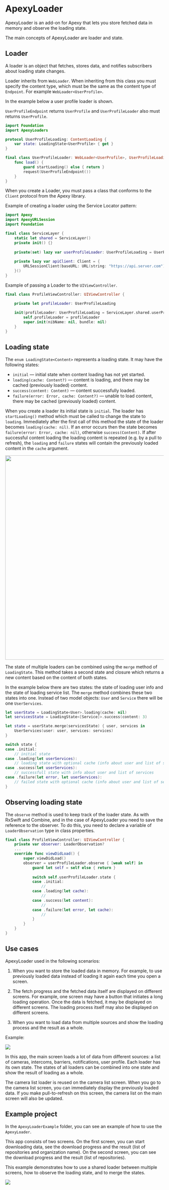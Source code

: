 # ApexyLoader
 
ApexyLoader is an add-on for Apexy that lets you store fetched data in memory and observe the loading state.
 
The main concepts of ApexyLoader are loader and state.
 
## Loader
 
A loader is an object that fetches, stores data, and notifies subscribers about loading state changes.
 
Loader inherits from `WebLoader`. When inheriting from this class you must specify the content type, which must be the same as the content type of `Endpoint`. For example `WebLoader<UserProfile>`.

In the example below a user profile loader is shown.

`UserProfileEndpoint` returns `UserProfile` and `UserProfileLoader` also must returns `UserProfile`.

```swift
import Foundation
import ApexyLoaders

protocol UserProfileLoading: ContentLoading {
    var state: LoadingState<UserProfile> { get }
}

final class UserProfileLoader: WebLoader<UserProfile>, UserProfileLoading {
    func load() {
        guard startLoading() else { return }
        request(UserProfileEndpoint())
    }
}
```

When you create a Loader, you must pass a class that conforms to the `Client` protocol from the Apexy library.

Example of creating a loader using the Service Locator pattern:

```swift
import Apexy
import ApexyURLSession
import Foundation

final class ServiceLayer {
    static let shared = ServiceLayer()
    private init() {}
    
    private(set) lazy var userProfileLoader: UserProfileLoading = UserProfileLoader(apiClient: apiClient)
    
    private lazy var apiClient: Client = {
        URLSessionClient(baseURL: URL(string: "https://api.server.com")!, configuration: .ephemeral)
    }()
}
```

Example of passing a Loader to the `UIViewController`.

```swift
final class ProfileViewController: UIViewController {

    private let profileLoader: UserProfileLoading
    
    init(profileLoader: UserProfileLoading = ServiceLayer.shared.userProfileLoader) {
        self.profileLoader = profileLoader
        super.init(nibName: nil, bundle: nil)
    }
}
```

## Loading state

The `enum LoadingState<Content>` represents a loading state. It may have the following states:
- `initial` — initial state when content loading has not yet started.
- `loading(cache: Content?)` — content is loading, and there may be cached (previously loaded) content.
- `success(content: Content)` — content successfully loaded.
- `failure(error: Error, cache: Content?)` — unable to load content, there may be cached (previously loaded) content.

When you create a loader its initial state is `initial`. The loader has `startLoading()` method which must be called to change the state to `loading`. Immediately after the first call of this method the state of the loader becomes `loading(cache: nil)`. If an error occurs then the state becomes `failure(error: Error, cache: nil)`, otherwise `success(Content)`. If after successful content loading the loading content is repeated (e.g. by a pull to refresh), the `loading` and `failure` states will contain the previously loaded content in the `cache` argument.

<img src="resources/uml_state.png" width="650"/>

The state of multiple loaders can be combined using the `merge` method of `LoadingState`. This method takes a second state and closure which returns a new content based on the content of both states.

In the example below there are two states: the state of loading user info and the state of loading service list. The `merge` method combines these two states into one. Instead of two model objects: `User` and `Service` there will be one `UserServices`.

```swift
let userState = LoadingState<User>.loading(cache: nil)
let servicesState = LoadingState<[Service]>.success(content: 3)

let state = userState.merge(servicesState) { user, services in
    UserServices(user: user, services: services)
}

switch state {
case .initial:
    // initial state
case .loading(let userServices):
    // loading state with optional cache (info about user and list of services)
case .success(let userServices):
    // successfull state with info about user and list of services
case .failure(let error, let userServices):
    // failed state with optional cache (info about user and list of services)
}
```

## Observing loading state

The `observe` method is used to keep track of the loader state. As with RxSwift and Combine, and in the case of ApexyLoader you need to save the reference to the observer. To do this, you need to declare a variable of `LoaderObservation` type in class properties.

```swift
final class ProfileViewController: UIViewController {
    private var observer: LoaderObservation?
    ...
    override func viewDidLoad() {
        super.viewDidLoad()
        observer = userProfileLoader.observe { [weak self] in
            guard let self = self else { return }
            
            switch self.userProfileLoader.state {
            case .initial:
                //
            case .loading(let cache):
                //
            case .success(let content):
                //
            case .failure(let error, let cache):
                //
            }
        }
    }
}
```

## Use cases

ApexyLoader used in the following scenarios:
1. When you want to store the loaded data in memory.
For example, to use previously loaded data instead of loading it again each time you open a screen.
2. The fetch progress and the fetched data itself are displayed on different screens.
For example, one screen may have a button that initiates a long loading operation. Once the data is fetched, it may be displayed on different screens. The loading process itself may also be displayed on different screens.

3. When you want to load data from multiple sources and show the loading process and the result as a whole.

Example:

<img src="resources/img_1.png"/>

In this app, the main screen loads a lot of data from different sources: a list of cameras, intercoms, barriers, notifications, user profile. Each loader has its own state. The states of all loaders can be combined into one state and show the result of loading as a whole.

The camera list loader is reused on the camera list screen. When you go to the camera list screen, you can immediately display the previously loaded data. If you make pull-to-refresh on this screen, the camera list on the main screen will also be updated.

## Example project

In the `ApexyLoaderExample` folder, you can see an example of how to use the `ApexyLoader`. 

This app consists of two screens. On the first screen, you can start downloading data, see the download progress and the result (list of repositories and organization name). On the second screen, you can see the download progress and the result (list of repositories).

This example demonstrates how to use a shared loader between multiple screens, how to observe the loading state, and to merge the states.

<img src="resources/demo.gif"/>
